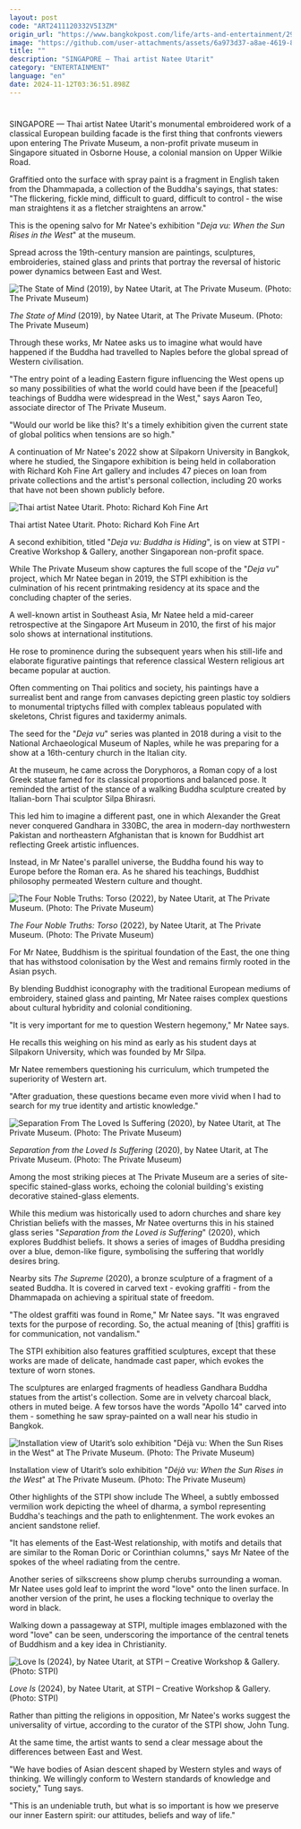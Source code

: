 ```yaml
---
layout: post
code: "ART2411120332V5I3ZM"
origin_url: "https://www.bangkokpost.com/life/arts-and-entertainment/2900737/thai-artist-natee-utarits-2-singapore-exhibitions-imagine-a-world-where-buddha-went-west"
image: "https://github.com/user-attachments/assets/6a973d37-a8ae-4619-830e-320c3e8c6bdb"
title: ""
description: "SINGAPORE — Thai artist Natee Utarit"
category: "ENTERTAINMENT"
language: "en"
date: 2024-11-12T03:36:51.898Z
---
```


# 

SINGAPORE — Thai artist Natee Utarit's monumental embroidered work of a classical European building facade is the first thing that confronts viewers upon entering The Private Museum, a non-profit private museum in Singapore situated in Osborne House, a colonial mansion on Upper Wilkie Road.

Graffitied onto the surface with spray paint is a fragment in English taken from the Dhammapada, a collection of the Buddha's sayings, that states: "The flickering, fickle mind, difficult to guard, difficult to control - the wise man straightens it as a fletcher straightens an arrow."

This is the opening salvo for Mr Natee's exhibition "_Deja vu: When the Sun Rises in the West_" at the museum.

Spread across the 19th-century mansion are paintings, sculptures, embroideries, stained glass and prints that portray the reversal of historic power dynamics between East and West.

![The State of Mind (2019), by Natee Utarit, at The Private Museum. (Photo: The Private Museum)](https://github.com/user-attachments/assets/101ba17c-e88c-410e-b0f1-6b8ddffc8507)

_The State of Mind_ (2019), by Natee Utarit, at The Private Museum. (Photo: The Private Museum)

Through these works, Mr Natee asks us to imagine what would have happened if the Buddha had travelled to Naples before the global spread of Western civilisation.

"The entry point of a leading Eastern figure influencing the West opens up so many possibilities of what the world could have been if the \[peaceful\] teachings of Buddha were widespread in the West," says Aaron Teo, associate director of The Private Museum.

"Would our world be like this? It's a timely exhibition given the current state of global politics when tensions are so high."

A continuation of Mr Natee's 2022 show at Silpakorn University in Bangkok, where he studied, the Singapore exhibition is being held in collaboration with Richard Koh Fine Art gallery and includes 47 pieces on loan from private collections and the artist's personal collection, including 20 works that have not been shown publicly before.

![Thai artist Natee Utarit. Photo: Richard Koh Fine Art](https://github.com/user-attachments/assets/64bb3266-16c3-43b6-9b0e-234e16e23db9)

Thai artist Natee Utarit. Photo: Richard Koh Fine Art

A second exhibition, titled "_Deja vu: Buddha is Hiding_", is on view at STPI - Creative Workshop & Gallery, another Singaporean non-profit space.

While The Private Museum show captures the full scope of the "_Deja vu_" project, which Mr Natee began in 2019, the STPI exhibition is the culmination of his recent printmaking residency at its space and the concluding chapter of the series.

A well-known artist in Southeast Asia, Mr Natee held a mid-career retrospective at the Singapore Art Museum in 2010, the first of his major solo shows at international institutions.

He rose to prominence during the subsequent years when his still-life and elaborate figurative paintings that reference classical Western religious art became popular at auction.

Often commenting on Thai politics and society, his paintings have a surrealist bent and range from canvases depicting green plastic toy soldiers to monumental triptychs filled with complex tableaus populated with skeletons, Christ figures and taxidermy animals.

The seed for the "_Deja vu_" series was planted in 2018 during a visit to the National Archaeological Museum of Naples, while he was preparing for a show at a 16th-century church in the Italian city.

At the museum, he came across the Doryphoros, a Roman copy of a lost Greek statue famed for its classical proportions and balanced pose. It reminded the artist of the stance of a walking Buddha sculpture created by Italian-born Thai sculptor Silpa Bhirasri.

This led him to imagine a different past, one in which Alexander the Great never conquered Gandhara in 330BC, the area in modern-day northwestern Pakistan and northeastern Afghanistan that is known for Buddhist art reflecting Greek artistic influences.

Instead, in Mr Natee's parallel universe, the Buddha found his way to Europe before the Roman era. As he shared his teachings, Buddhist philosophy permeated Western culture and thought.

![The Four Noble Truths: Torso (2022), by Natee Utarit, at The Private Museum. (Photo: The Private Museum)](https://github.com/user-attachments/assets/a31798ec-785d-4388-b5d7-5de1bcb7d89d)

_The Four Noble Truths: Torso_ (2022), by Natee Utarit, at The Private Museum. (Photo: The Private Museum)

For Mr Natee, Buddhism is the spiritual foundation of the East, the one thing that has withstood colonisation by the West and remains firmly rooted in the Asian psych.

By blending Buddhist iconography with the traditional European mediums of embroidery, stained glass and painting, Mr Natee raises complex questions about cultural hybridity and colonial conditioning.

"It is very important for me to question Western hegemony," Mr Natee says.

He recalls this weighing on his mind as early as his student days at Silpakorn University, which was founded by Mr Silpa.

Mr Natee remembers questioning his curriculum, which trumpeted the superiority of Western art.

"After graduation, these questions became even more vivid when I had to search for my true identity and artistic knowledge."

![Separation From The Loved Is Suffering (2020), by Natee Utarit, at The Private Museum. (Photo: The Private Museum)](https://static.bangkokpost.com/media/content/20241112/5342508.jpg)

_Separation from the Loved Is Suffering_ (2020), by Natee Utarit, at The Private Museum. (Photo: The Private Museum)

Among the most striking pieces at The Private Museum are a series of site-specific stained-glass works, echoing the colonial building's existing decorative stained-glass elements.

While this medium was historically used to adorn churches and share key Christian beliefs with the masses, Mr Natee overturns this in his stained glass series "_Separation from the Loved is Suffering_" (2020), which explores Buddhist beliefs. It shows a series of images of Buddha presiding over a blue, demon-like figure, symbolising the suffering that worldly desires bring.

Nearby sits _The Supreme_ (2020), a bronze sculpture of a fragment of a seated Buddha. It is covered in carved text - evoking graffiti - from the Dhammapada on achieving a spiritual state of freedom.

"The oldest graffiti was found in Rome," Mr Natee says. "It was engraved texts for the purpose of recording. So, the actual meaning of \[this\] graffiti is for communication, not vandalism."

The STPI exhibition also features graffitied sculptures, except that these works are made of delicate, handmade cast paper, which evokes the texture of worn stones.

The sculptures are enlarged fragments of headless Gandhara Buddha statues from the artist's collection. Some are in velvety charcoal black, others in muted beige. A few torsos have the words "Apollo 14" carved into them - something he saw spray-painted on a wall near his studio in Bangkok.

![Installation view of Utarit’s solo exhibition "Déjà vu: When the Sun Rises in the West" at The Private Museum. (Photo: The Private Museum)](https://github.com/user-attachments/assets/abd3c114-0fcd-47f5-b764-f272d404a0c6)

Installation view of Utarit’s solo exhibition "_Déjà vu: When the Sun Rises in the West_" at The Private Museum. (Photo: The Private Museum)

Other highlights of the STPI show include The Wheel, a subtly embossed vermilion work depicting the wheel of dharma, a symbol representing Buddha's teachings and the path to enlightenment. The work evokes an ancient sandstone relief.

"It has elements of the East-West relationship, with motifs and details that are similar to the Roman Doric or Corinthian columns," says Mr Natee of the spokes of the wheel radiating from the centre.

Another series of silkscreens show plump cherubs surrounding a woman. Mr Natee uses gold leaf to imprint the word "love" onto the linen surface. In another version of the print, he uses a flocking technique to overlay the word in black.

Walking down a passageway at STPI, multiple images emblazoned with the word "love" can be seen, underscoring the importance of the central tenets of Buddhism and a key idea in Christianity.

![Love Is (2024), by Natee Utarit, at STPI – Creative Workshop & Gallery. (Photo: STPI)](https://github.com/user-attachments/assets/f5f76410-9c09-462d-8fa2-33f203ecf804)

_Love Is_ (2024), by Natee Utarit, at STPI – Creative Workshop & Gallery. (Photo: STPI)

Rather than pitting the religions in opposition, Mr Natee's works suggest the universality of virtue, according to the curator of the STPI show, John Tung.

At the same time, the artist wants to send a clear message about the differences between East and West.

"We have bodies of Asian descent shaped by Western styles and ways of thinking. We willingly conform to Western standards of knowledge and society," Tung says.

"This is an undeniable truth, but what is so important is how we preserve our inner Eastern spirit: our attitudes, beliefs and way of life."